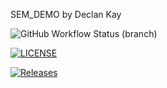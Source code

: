 SEM_DEMO by Declan Kay 

![GitHub Workflow Status (branch)](https://img.shields.io/github/actions/workflow/status/DeclanJKay/sem/main.yml?branch=master)

[![LICENSE](https://img.shields.io/github/license/DeclanJKay/sem.svg?style=flat-square)](https://github.com/<github-username>/sem/blob/master/LICENSE)

[![Releases](https://img.shields.io/github/release/<github-username>/sem/all.svg?style=flat-square)](https://github.com/<github-username>/sem/releases)